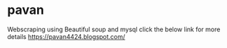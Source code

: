 # pavan
Webscraping using Beautiful soup and mysql
click the below link for more details
https://pavan4424.blogspot.com/
